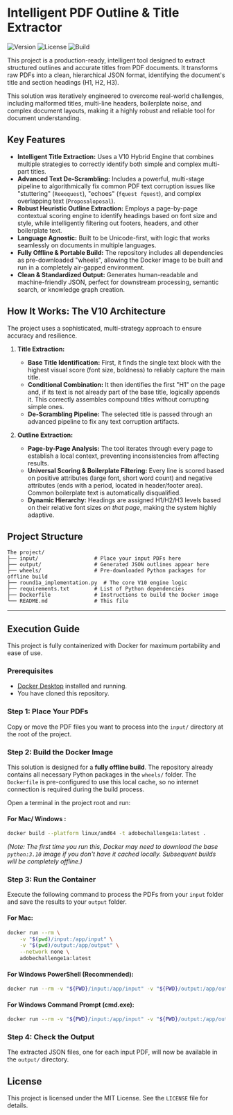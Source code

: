 #  Intelligent PDF Outline & Title Extractor

![Version](https://img.shields.io/badge/Version-10.0-blue.svg)
![License](https://img.shields.io/badge/License-MIT-green.svg)
![Build](https://img.shields.io/badge/Build-Docker-blueviolet.svg)

This project is a production-ready, intelligent tool designed to extract structured outlines and accurate titles from PDF documents. It transforms raw PDFs into a clean, hierarchical JSON format, identifying the document's title and section headings (H1, H2, H3).

This solution was iteratively engineered to overcome real-world challenges, including malformed titles, multi-line headers, boilerplate noise, and complex document layouts, making it a highly robust and reliable tool for document understanding.

## Key Features

-   **Intelligent Title Extraction:** Uses a V10 Hybrid Engine that combines multiple strategies to correctly identify both simple and complex multi-part titles.
-   **Advanced Text De-Scrambling:** Includes a powerful, multi-stage pipeline to algorithmically fix common PDF text corruption issues like "stuttering" (`Reeequest`), "echoes" (`fquest fquest`), and complex overlapping text (`Proposaloposal`).
-   **Robust Heuristic Outline Extraction:** Employs a page-by-page contextual scoring engine to identify headings based on font size and style, while intelligently filtering out footers, headers, and other boilerplate text.
-   **Language Agnostic:** Built to be Unicode-first, with logic that works seamlessly on documents in multiple languages.
-   **Fully Offline & Portable Build:** The repository includes all dependencies as pre-downloaded "wheels", allowing the Docker image to be built and run in a completely air-gapped environment.
-   **Clean & Standardized Output:** Generates human-readable and machine-friendly JSON, perfect for downstream processing, semantic search, or knowledge graph creation.

## How It Works: The V10 Architecture

The project uses a sophisticated, multi-strategy approach to ensure accuracy and resilience.

1.  **Title Extraction:**
    -   **Base Title Identification:** First, it finds the single text block with the highest visual score (font size, boldness) to reliably capture the main title.
    -   **Conditional Combination:** It then identifies the first "H1" on the page and, if its text is not already part of the base title, logically appends it. This correctly assembles compound titles without corrupting simple ones.
    -   **De-Scrambling Pipeline:** The selected title is passed through an advanced pipeline to fix any text corruption artifacts.

2.  **Outline Extraction:**
    -   **Page-by-Page Analysis:** The tool iterates through every page to establish a local context, preventing inconsistencies from affecting results.
    -   **Universal Scoring & Boilerplate Filtering:** Every line is scored based on positive attributes (large font, short word count) and negative attributes (ends with a period, located in header/footer area). Common boilerplate text is automatically disqualified.
    -   **Dynamic Hierarchy:** Headings are assigned H1/H2/H3 levels based on their relative font sizes *on that page*, making the system highly adaptive.

## Project Structure

```
The project/
├── input/                  # Place your input PDFs here
├── output/                 # Generated JSON outlines appear here
├── wheels/                 # Pre-downloaded Python packages for offline build
├── round1a_implementation.py  # The core V10 engine logic
├── requirements.txt        # List of Python dependencies
├── Dockerfile              # Instructions to build the Docker image
└── README.md               # This file
```

---

## Execution Guide

This project is fully containerized with Docker for maximum portability and ease of use.

### Prerequisites

-   [Docker Desktop](https://www.docker.com/products/docker-desktop/) installed and running.
-   You have cloned this repository.

### Step 1: Place Your PDFs

Copy or move the PDF files you want to process into the `input/` directory at the root of the project.

### Step 2: Build the Docker Image

This solution is designed for a **fully offline build**. The repository already contains all necessary Python packages in the `wheels/` folder. The `Dockerfile` is pre-configured to use this local cache, so no internet connection is required during the build process.

Open a terminal in the project root and run:
#### For Mac/ Windows :
```bash
docker build --platform linux/amd64 -t adobechallenge1a:latest .
```
*(Note: The first time you run this, Docker may need to download the base `python:3.10` image if you don't have it cached locally. Subsequent builds will be completely offline.)*

### Step 3: Run the Container

Execute the following command to process the PDFs from your `input` folder and save the results to your `output` folder.
#### For Mac:
```bash
docker run --rm \
    -v "$(pwd)/input:/app/input" \
    -v "$(pwd)/output:/app/output" \
    --network none \
    adobechallenge1a:latest
```
#### For Windows PowerShell (Recommended):
```bash
docker run --rm -v "${PWD}/input:/app/input" -v "${PWD}/output:/app/output" --network none adobechallenge1a:latest
```
#### For Windows Command Prompt (cmd.exe): 

```bash
docker run --rm -v "${PWD}/input:/app/input" -v "${PWD}/output:/app/output" --network none adobechallenge1a:latest
```
### Step 4: Check the Output

The extracted JSON files, one for each input PDF, will now be available in the `output/` directory.

## License

This project is licensed under the MIT License. See the `LICENSE` file for details.
